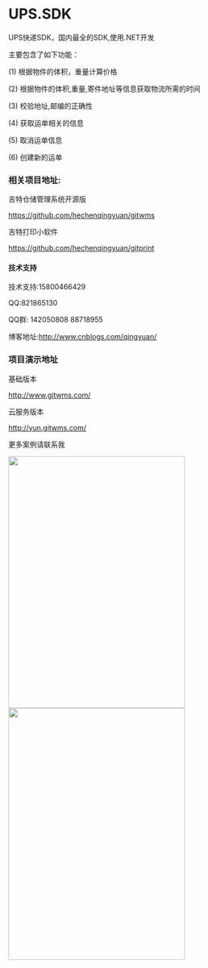 # UPS.SDK

UPS快递SDK，国内最全的SDK,使用.NET开发

主要包含了如下功能：

(1) 根据物件的体积，重量计算价格

(2) 根据物件的体积,重量,寄件地址等信息获取物流所需的时间

(3) 校验地址,邮编的正确性

(4) 获取运单相关的信息

(5) 取消运单信息

(6) 创建新的运单





### 相关项目地址:

吉特仓储管理系统开源版

https://github.com/hechenqingyuan/gitwms

吉特打印小软件

https://github.com/hechenqingyuan/gitprint


#### 技术支持

技术支持:15800466429

QQ:821865130

QQ群: 142050808 88718955

博客地址:http://www.cnblogs.com/qingyuan/


### 项目演示地址


基础版本

http://www.gitwms.com/


云服务版本

http://yun.gitwms.com/

更多案例请联系我


<img src="http://yun.gitwms.com/Weixin.jpg" width="350" height="500" alt=""/>
<img src="http://yun.gitwms.com/Alipay.jpg" width="350" height="500" alt=""/>
